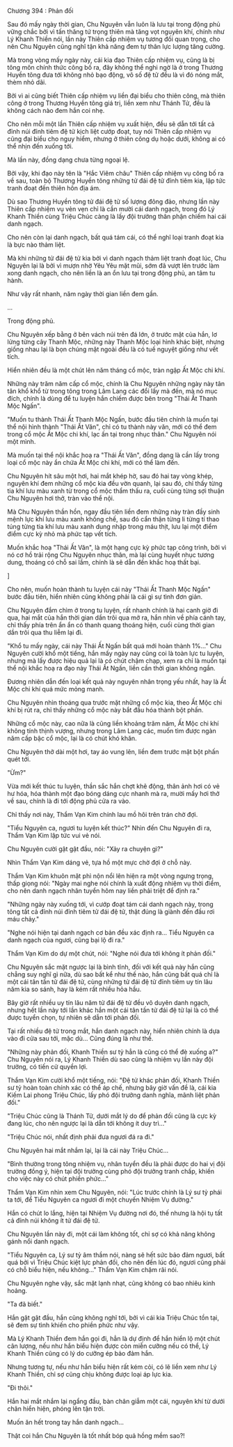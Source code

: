 




Chương 394 : Phản đối


Sau đó mấy ngày thời gian, Chu Nguyên vẫn luôn là lưu tại trong động phủ vững chắc bởi vì tấn thăng tứ trọng thiên mà tăng vọt nguyên khí, chính như Lý Khanh Thiền nói, lần này Thiên cấp nhiệm vụ tương đối quan trọng, cho nên Chu Nguyên cũng nghĩ tận khả năng đem tự thân lực lượng tăng cường.

Mà trong vòng mấy ngày này, cái kia đạo Thiên cấp nhiệm vụ, cũng là bị tông môn chính thức công bố ra, đây không thể nghi ngờ là ở trong Thương Huyền tông đưa tới không nhỏ bạo động, vô số đệ tử đều là vì đó nóng mắt, thèm nhỏ dãi.

Bởi vì ai cũng biết Thiên cấp nhiệm vụ liền đại biểu cho thiên công, mà thiên công ở trong Thương Huyền tông giá trị, liền xem như Thánh Tử, đều là không cách nào đem hắn coi nhẹ.

Cho nên mỗi một lần Thiên cấp nhiệm vụ xuất hiện, đều sẽ dẫn tới tất cả đỉnh núi đỉnh tiêm đệ tử kịch liệt cướp đoạt, tuy nói Thiên cấp nhiệm vụ cũng đại biểu cho nguy hiểm, nhưng ở thiên công dụ hoặc dưới, không ai có thể nhịn đến xuống tới.

Mà lần này, đồng dạng chưa từng ngoại lệ.

Bởi vậy, khi đạo này tên là "Hắc Viêm châu" Thiên cấp nhiệm vụ công bố ra về sau, toàn bộ Thương Huyền tông những tử đái đệ tử đỉnh tiêm kia, lập tức tranh đoạt đến thiên hôn địa ám.

Dù sao Thương Huyền tông tử đái đệ tử số lượng đông đảo, nhưng lần này Thiên cấp nhiệm vụ vẻn vẹn chỉ là cần mười cái danh ngạch, trong đó Lý Khanh Thiền cùng Triệu Chúc càng là lấy đội trưởng thân phận chiếm hai cái danh ngạch.

Cho nên còn lại danh ngạch, bất quá tám cái, có thể nghĩ loại tranh đoạt kia là bực nào thảm liệt.

Mà khi những tử đái đệ tử kia bởi vì danh ngạch thảm liệt tranh đoạt lúc, Chu Nguyên lại là bởi vì mượn nhờ Yêu Yêu mặt mũi, sớm đã vượt lên trước làm xong danh ngạch, cho nên liền là an ổn lưu tại trong động phủ, an tâm tu hành.

Như vậy rất nhanh, năm ngày thời gian liền đem gần.

...

Trong động phủ.

Chu Nguyên xếp bằng ở bên vách núi trên đá lớn, ở trước mặt của hắn, lơ lửng từng cây Thanh Mộc, những này Thanh Mộc loại hình khác biệt, nhưng giống nhau lại là bọn chúng mặt ngoài đều là có tuế nguyệt giống như vết tích.

Hiển nhiên đều là một chút lên năm tháng cổ mộc, tràn ngập Ất Mộc chi khí.

Những này trăm năm cấp cổ mộc, chính là Chu Nguyên những ngày này tân tân khổ khổ từ trong tông trong Lâm Lang các đổi lấy mà đến, mà nó mục đích, chính là dùng để tu luyện hắn chiếm được bên trong "Thái Ất Thanh Mộc Ngấn".

"Muốn tu thành Thái Ất Thanh Mộc Ngấn, bước đầu tiên chính là muốn tại thể nội hình thành "Thái Ất Văn", chỉ có tu thành này văn, mới có thể đem trong cổ mộc Ất Mộc chi khí, lạc ấn tại trong nhục thân." Chu Nguyên nói một mình.

Mà muốn tại thể nội khắc hoạ ra "Thái Ất Văn", đồng dạng là cần lấy trong loại cổ mộc này ẩn chứa Ất Mộc chi khí, mới có thể làm đến.

Chu Nguyên hít sâu một hơi, hai mắt khép hờ, sau đó hai tay vòng khép, nguyên khí đem những cổ mộc kia đều vờn quanh, lại sau đó, chỉ thấy từng tia khí lưu màu xanh từ trong cổ mộc thẩm thấu ra, cuối cùng từng sợi thuận Chu Nguyên hơi thở, tràn vào thể nội.

Mà Chu Nguyên thần hồn, ngay đầu tiên liền đem những này tràn đầy sinh mệnh lực khí lưu màu xanh khống chế, sau đó cẩn thận từng li từng tí thao túng từng tia khí lưu màu xanh dung nhập trong máu thịt, lưu lại một điểm điểm cực kỳ nhỏ mà phức tạp vết tích.

Muốn khắc hoạ "Thái Ất Văn", là một hạng cực kỳ phức tạp công trình, bởi vì nó cơ hồ trải rộng Chu Nguyên nhục thân, mà lại cùng huyết nhục tương dung, thoáng có chỗ sai lầm, chính là sẽ dẫn đến khắc hoạ thất bại.

]

Cho nên, muốn hoàn thành tu luyện cái này "Thái Ất Thanh Mộc Ngấn" bước đầu tiên, hiển nhiên cũng không phải là cái gì sự tình đơn giản.

Chu Nguyên đắm chìm ở trong tu luyện, rất nhanh chính là hai canh giờ đi qua, hai mắt của hắn thời gian dần trôi qua mở ra, hắn nhìn về phía cánh tay, chỉ thấy phía trên ẩn ẩn có thanh quang thoáng hiện, cuối cùng thời gian dần trôi qua thu liễm lại đi.

"Khổ tu mấy ngày, cái này Thái Ất Ngấn bất quá mới hoàn thành 1%..." Chu Nguyên cười khổ một tiếng, hắn mấy ngày nay cũng coi là toàn lực tu luyện, nhưng mà lấy được hiệu quả lại là có chút chậm chạp, xem ra chỉ là muốn tại thể nội khắc hoạ ra đạo này Thái Ất Ngấn, liền cần thời gian không ngắn.

Đương nhiên dẫn đến loại kết quả này nguyên nhân trọng yếu nhất, hay là Ất Mộc chi khí quá mức mỏng manh.

Chu Nguyên nhìn thoáng qua trước mặt những cổ mộc kia, theo Ất Mộc chi khí bị rút ra, chỉ thấy những cổ mộc này bắt đầu hóa thành bột phấn.

Những cổ mộc này, cao nữa là cũng liền khoảng trăm năm, Ất Mộc chi khí không tính thịnh vượng, nhưng trong Lâm Lang các, muốn tìm được ngàn năm cấp bậc cổ mộc, lại là có chút khó khăn.

Chu Nguyên thở dài một hơi, tay áo vung lên, liền đem trước mặt bột phấn quét tới.

"Ừm?"

Vừa mới kết thúc tu luyện, thần sắc hắn chợt khẽ động, thân ảnh hơi có vẻ hư hóa, hóa thành một đạo bóng dáng cực nhanh mà ra, mười mấy hơi thở về sau, chính là đi tới động phủ cửa ra vào.

Chỉ thấy nơi này, Thẩm Vạn Kim chính lau mồ hôi trên trán chờ đợi.

"Tiểu Nguyên ca, ngươi tu luyện kết thúc?" Nhìn đến Chu Nguyên đi ra, Thẩm Vạn Kim lập tức vui vẻ nói.

Chu Nguyên cười gật gật đầu, nói: "Xảy ra chuyện gì?"

Nhìn Thẩm Vạn Kim dáng vẻ, tựa hồ một mực chờ đợi ở chỗ này.

Thẩm Vạn Kim khuôn mặt phì nộn nổi lên hiện ra một vòng ngưng trọng, thấp giọng nói: "Ngày mai nghe nói chính là xuất động nhiệm vụ thời điểm, cho nên danh ngạch nhân tuyển hôm nay liền phải triệt để định ra."

"Những ngày này xuống tới, vì cướp đoạt tám cái danh ngạch này, trong tông tất cả đỉnh núi đỉnh tiêm tử đái đệ tử, thật đúng là giành đến đầu rơi máu chảy."

"Nghe nói hiện tại danh ngạch cơ bản đều xác định ra... Tiểu Nguyên ca danh ngạch của ngươi, cũng bại lộ đi ra."

Thẩm Vạn Kim do dự một chút, nói: "Nghe nói đưa tới không ít phản đối."

Chu Nguyên sắc mặt ngược lại là bình tĩnh, đối với kết quả này hắn cũng chẳng suy nghĩ gì nữa, dù sao bất kể như thế nào, hắn cũng bất quá chỉ là một cái tân tấn tử đái đệ tử, cùng những tử đái đệ tử đỉnh tiêm uy tín lâu năm kia so sánh, hay là kém rất nhiều hỏa hầu.

Bây giờ rất nhiều uy tín lâu năm tử đái đệ tử đều vô duyên danh ngạch, nhưng hết lần này tới lần khác hắn một cái tân tấn tử đái đệ tử lại là có thể được tuyển chọn, tự nhiên sẽ dẫn tới phản đối.

Tại rất nhiều đệ tử trong mắt, hắn danh ngạch này, hiển nhiên chính là dựa vào đi cửa sau tới, mặc dù... Cũng đúng là như thế.

"Những này phản đối, Khanh Thiền sư tỷ hẳn là cũng có thể đè xuống a?" Chu Nguyên nói ra, Lý Khanh Thiền dù sao cũng là nhiệm vụ lần này đội trưởng, có tiến cử quyền lợi.

Thẩm Vạn Kim cười khổ một tiếng, nói: "Đệ tử khác phản đối, Khanh Thiền sư tỷ hoàn toàn chính xác có thể áp chế, nhưng bây giờ vấn đề là, cái kia Kiếm Lai phong Triệu Chúc, lấy phó đội trưởng danh nghĩa, mãnh liệt phản đối."

"Triệu Chúc cũng là Thánh Tử, dưới mắt lý do để phản đối cũng là cực kỳ đang lúc, cho nên ngược lại là dẫn tới không ít duy trì..."

"Triệu Chúc nói, nhất định phải đưa ngươi đá ra đi."

Chu Nguyên hai mắt nhắm lại, lại là cái này Triệu Chúc...

"Bình thường trong tông nhiệm vụ, nhân tuyển đều là phải được do hai vị đội trưởng đồng ý, hiện tại đội trưởng cùng phó đội trưởng tranh chấp, khiến cho việc này có chút phiền phức..."

Thẩm Vạn Kim nhìn xem Chu Nguyên, nói: "Lúc trước chính là Lý sư tỷ phái ta tới, để Tiểu Nguyên ca ngươi đi một chuyến Nhiệm Vụ đường."

Hắn có chút lo lắng, hiện tại Nhiệm Vụ đường nơi đó, thế nhưng là hội tụ tất cả đỉnh núi không ít tử đái đệ tử.

Chu Nguyên lần này đi, một cái làm không tốt, chỉ sợ có khả năng không gánh nổi danh ngạch.

"Tiểu Nguyên ca, Lý sư tỷ âm thầm nói, nàng sẽ hết sức bảo đảm ngươi, bất quá bởi vì Triệu Chúc kiệt lực phản đối, cho nên đến lúc đó, ngươi cũng phải có chỗ biểu hiện, nếu không..." Thẩm Vạn Kim chậm rãi nói.

Chu Nguyên nghe vậy, sắc mặt lạnh nhạt, cũng không có bao nhiêu kinh hoảng.

"Ta đã biết."

Hắn gật gật đầu, hắn cũng không nghĩ tới, bởi vì cái kia Triệu Chúc tồn tại, sẽ đem sự tình khiến cho phiền phức như vậy.

Mà Lý Khanh Thiền đem hắn gọi đi, hẳn là dự định để hắn hiển lộ một chút cân lượng, nếu như hắn biểu hiện được còn miễn cưỡng nếu có thể, Lý Khanh Thiền cũng có lý do cưỡng ép bảo đảm hắn.

Nhưng tương tự, nếu như hắn biểu hiện rất kém cỏi, có lẽ liền xem như Lý Khanh Thiền, chỉ sợ cũng chịu không được loại áp lực kia.

"Đi thôi."

Hắn hai mắt nhắm lại ngẩng đầu, bàn chân giẫm một cái, nguyên khí từ dưới chân hiển hiện, phóng lên tận trời.

Muốn ăn hết trong tay hắn danh ngạch...

Thật coi hắn Chu Nguyên là tốt nhất bóp quả hồng mềm sao?!




